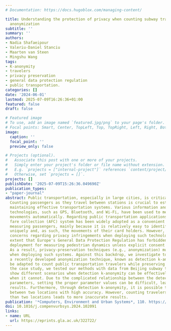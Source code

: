 ```yaml
---
# Documentation: https://docs.hugoblox.com/managing-content/

title: Understanding the protection of privacy when counting subway travelers through
  anonymization
subtitle: ''
summary: ''
authors:
- Nadia Shafaeipour
- Valeriu-Daniel Stanciu
- Maarten van Steen
- Mingshu Wang
tags:
- K-anonymity
- travelers
- privacy preservation
- general data protection regulation
- public transportation.
categories: []
date: '2024-06-01'
lastmod: 2025-07-09T16:26:36+01:00
featured: false
draft: false

# Featured image
# To use, add an image named `featured.jpg/png` to your page's folder.
# Focal points: Smart, Center, TopLeft, Top, TopRight, Left, Right, BottomLeft, Bottom, BottomRight.
image:
  caption: ''
  focal_point: ''
  preview_only: false

# Projects (optional).
#   Associate this post with one or more of your projects.
#   Simply enter your project's folder or file name without extension.
#   E.g. `projects = ["internal-project"]` references `content/project/deep-learning/index.md`.
#   Otherwise, set `projects = []`.
projects: []
publishDate: '2025-07-09T15:26:36.049690Z'
publication_types:
- "paper-journal"
abstract: Public transportation, especially in large cities, is critical for livability.
  Counting passengers as they travel between stations is crucial to establishing and
  maintaining effective transportation systems. Various information and communication
  technologies, such as GPS, Bluetooth, and Wi-Fi, have been used to measure people's
  movements automatically. Regarding public transportation applications, the automated
  fare collection (AFC) system has been widely adopted as a convenient method for
  measuring passengers, mainly because it is relatively easy to identify card owners
  uniquely and, as such, the movements of their card holders. However, there are serious
  concerns regarding privacy infringements when deploying such technologies, to the
  extent that Europe's General Data Protection Regulation has forbidden straightforward
  deployment for measuring pedestrian dynamics unless explicit consent has been provided.
  As a result, privacy-preservation techniques (e.g., anonymization) must be used
  when deploying such systems. Against this backdrop, we investigate to what extent
  a recently developed anonymization technique, known as detection k-anonymity, can
  be adapted to count public transportation travelers while preserving privacy. In
  the case study, we tested our methods with data from Beijing subway trips. Results
  show different scenarios when detection k-anonymity can be effectively applied and
  when it cannot. Due to the complicated relationship between the detection k-anonymity
  parameters, setting the proper parameter values can be difficult, leading to inaccurate
  results. Furthermore, through detection k-anonymity, it is possible to count travelers
  between two locations with high accuracy. However, counting travelers from more
  than two locations leads to more inaccurate results.
publication: '*Computers, Environment and Urban Systems*, 110. https://doi.org/10.1016/j.compenvurbsys.2024.102091'
doi: 10.1016/j.compenvurbsys.2024.102091
links:
- name: URL
  url: https://eprints.gla.ac.uk/322722/
---
```

